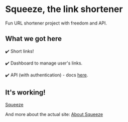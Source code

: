 # Squeeze, the link shortener

Fun URL shortener project with freedom and API.

## What we got here

:heavy_check_mark: Short links!

:heavy_check_mark: Dashboard to manage user's links.

:heavy_check_mark: API (with authentication) - docs [here](https://eez.one/api/).

## It's working!

[Squeeze](https://eez.one/)

And more about the actual site: [About Squeeze](https://eez.one/about/)